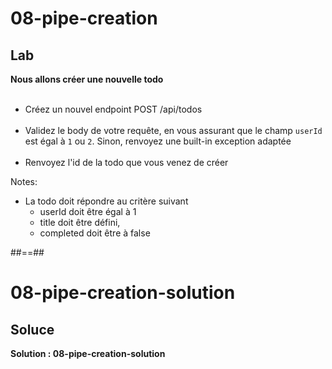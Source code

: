 <!-- .slide: class="exercice" -->
# 08-pipe-creation
## Lab
**Nous allons créer une nouvelle todo** <br/><br/>

- Créez un nouvel endpoint POST /api/todos<br/><br/>
- Validez le body de votre requête, en vous assurant que le champ `userId` est égal à `1` ou `2`. Sinon, renvoyez une built-in exception adaptée<br/><br/>
- Renvoyez l'id de la todo que vous venez de créer

Notes:
- La todo doit répondre au critère suivant
    - userId doit être égal à 1
    - title doit être défini,
    - completed doit être à false
    
##==##

<!-- .slide: class="exercice" -->
# 08-pipe-creation-solution
## Soluce
**Solution : 08-pipe-creation-solution**
<!-- .element: class="full-center" -->
